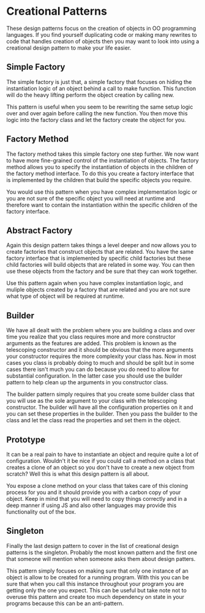 # Creational Patterns

These design patterns focus on the creation of objects in OO programming languages. If you find yourself duplicating code or making many rewrites to code that handles creation of objects then you may want to look into using a creational design pattern to make your life easier.

## Simple Factory

The simple factory is just that, a simple factory that focuses on hiding the instantiation logic of an object behind a call to make function. This function will do the heavy lifting perform the object creation by calling new.

This pattern is useful when you seem to be rewriting the same setup logic over and over again before calling the new function. You then move this logic into the factory class and let the factory create the object for you.

## Factory Method

The factory method takes this simple factory one step further. We now want to have more fine-grained control of the instantiation of objects. The factory method allows you to specify the instantiation of objects in the children of the factory method interface. To do this you create a factory interface that is implemented by the children that build the specific objects you require.

You would use this pattern when you have complex implementation logic or you are not sure of the specific object you will need at runtime and therefore want to contain the instantiation within the specific children of the factory interface.

## Abstract Factory

Again this design pattern takes things a level deeper and now allows you to create factories that construct objects that are related. You have the same factory interface that is implemented by specific child factories but these child factories will build objects that are related in some way. You can then use these objects from the factory and be sure that they can work together.

Use this pattern again when you have complex instantiation logic, and muliple objects created by a factory that are related and you are not sure what type of object will be required at runtime.

## Builder

We have all dealt with the problem where you are building a class and over time you realize that you class requires more and more constructor arguments as the features are added. This problem is known as the telescoping constructor and it should be obvious that the more arguments your constructor requires the more complexity your class has. Now in most cases you class is probably doing to much and should be split but in some cases there isn't much you can do because you do need to allow for substantial configuration. In the latter case you should use the builder pattern to help clean up the arguments in you constructor class.

The builder pattern simply requires that you create some builder class that you will use as the sole argument to your class with the telescoping constructor. The builder will have all the configuration properties on it and you can set these properties in the builder. Then you pass the builder to the class and let the class read the properties and set them in the object.

## Prototype

It can be a real pain to have to instantiate an object and require quite a lot of configuration. Wouldn't it be nice if you could call a method on a class that creates a clone of an object so you don't have to create a new object from scratch? Well this is what this design pattern is all about.

You expose a clone method on your class that takes care of this cloning process for you and it should provide you with a carbon copy of your object. Keep in mind that you will need to copy things correctly and in a deep manner if using JS and also other languages may provide this functionality out of the box.

## Singleton

Finally the last design pattern to cover in the list of creational design patterns is the singleton. Probably the most known pattern and the first one that someone will mention when someone asks them about design patters.

This pattern simply focuses on making sure that only one instance of an object is allow to be created for a running program. With this you can be sure that when you call this instance throughout your program you are getting only the one you expect. This can be useful but take note not to overuse this pattern and create too much dependency on state in your programs because this can be an anti-pattern.
